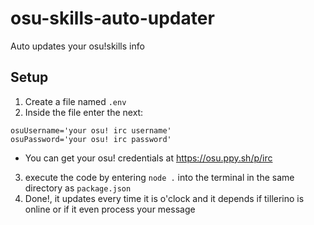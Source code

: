 # osu-skills-auto-updater
Auto updates your osu!skills info

## Setup
 1. Create a file named `.env`
 2. Inside the file enter the next:
```
osuUsername='your osu! irc username'
osuPassword='your osu! irc password'
```
  * You can get your osu! credentials at https://osu.ppy.sh/p/irc

 3. execute the code by entering `node .` into the terminal in the same directory as `package.json`
 4. Done!, it updates every time it is o'clock and it depends if tillerino is online or if it even process your message
